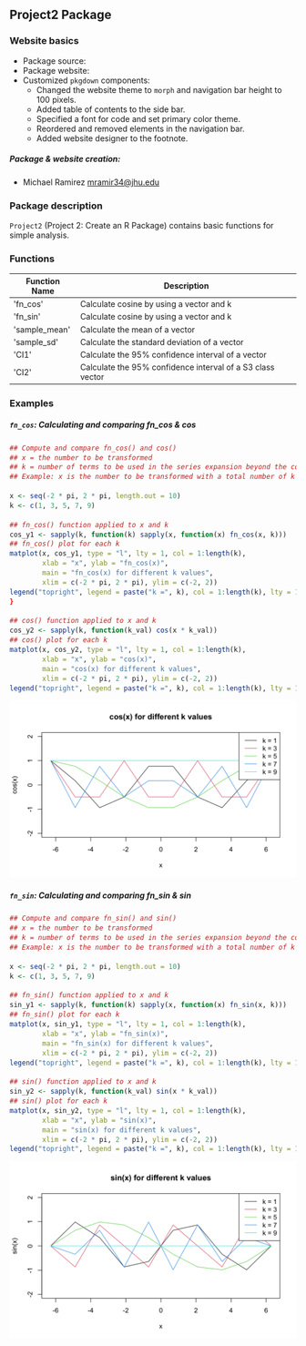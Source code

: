 ## Project2 Package

### Website basics

- Package source: 
- Package website: 
- Customized `pkgdown` components:
  - Changed the website theme to `morph` and navigation bar height to 100 pixels.
  - Added table of contents to the side bar.
  - Specified a font for code and set primary color theme.
  - Reordered and removed elements in the navigation bar.
  - Added website designer to the footnote.


##### Package & website creation:
- Michael Ramirez <mramir34@jhu.edu>

### Package description

`Project2` (Project 2: Create an R Package) contains basic functions for simple analysis. 

### Functions

| Function Name               | Description                                                               |
|-----------------------------|---------------------------------------------------------------------------|
| 'fn_cos'               | Calculate cosine by using a vector and k              |
| 'fn_sin'               | Calculate cosine by using a vector and k              |
| 'sample_mean'               | Calculate the mean of a vector             |
| 'sample_sd'               | Calculate the standard deviation of a vector             |
| 'CI1'               | Calculate the 95% confidence interval of a vector              |
| 'CI2'               | Calculate the 95% confidence interval of a S3 class vector              |


### Examples
##### `fn_cos`: Calculating and comparing fn_cos & cos

```r
## Compute and compare fn_cos() and cos()
## x = the number to be transformed 
## k = number of terms to be used in the series expansion beyond the constant 1
## Example: x is the number to be transformed with a total number of k terms to be used in the series expansion for cos.

x <- seq(-2 * pi, 2 * pi, length.out = 10)
k <- c(1, 3, 5, 7, 9)

## fn_cos() function applied to x and k
cos_y1 <- sapply(k, function(k) sapply(x, function(x) fn_cos(x, k)))
## fn_cos() plot for each k 
matplot(x, cos_y1, type = "l", lty = 1, col = 1:length(k),
        xlab = "x", ylab = "fn_cos(x)",
        main = "fn_cos(x) for different k values",
        xlim = c(-2 * pi, 2 * pi), ylim = c(-2, 2))
legend("topright", legend = paste("k =", k), col = 1:length(k), lty = 1)
}

## cos() function applied to x and k
cos_y2 <- sapply(k, function(k_val) cos(x * k_val))
## cos() plot for each k
matplot(x, cos_y2, type = "l", lty = 1, col = 1:length(k),
        xlab = "x", ylab = "cos(x)",
        main = "cos(x) for different k values",
        xlim = c(-2 * pi, 2 * pi), ylim = c(-2, 2))
legend("topright", legend = paste("k =", k), col = 1:length(k), lty = 1)
```

![](man/figures/example1.png)


##### `fn_sin`: Calculating and comparing fn_sin & sin

```r
## Compute and compare fn_sin() and sin()
## x = the number to be transformed 
## k = number of terms to be used in the series expansion beyond the constant 1
## Example: x is the number to be transformed with a total number of k terms to be used in the series expansion for sine.

x <- seq(-2 * pi, 2 * pi, length.out = 10)
k <- c(1, 3, 5, 7, 9)

## fn_sin() function applied to x and k
sin_y1 <- sapply(k, function(k) sapply(x, function(x) fn_sin(x, k)))
## fn_sin() plot for each k 
matplot(x, sin_y1, type = "l", lty = 1, col = 1:length(k),
        xlab = "x", ylab = "fn_sin(x)",
        main = "fn_sin(x) for different k values",
        xlim = c(-2 * pi, 2 * pi), ylim = c(-2, 2))
legend("topright", legend = paste("k =", k), col = 1:length(k), lty = 1)

## sin() function applied to x and k
sin_y2 <- sapply(k, function(k_val) sin(x * k_val))
## sin() plot for each k 
matplot(x, sin_y2, type = "l", lty = 1, col = 1:length(k),
        xlab = "x", ylab = "sin(x)",
        main = "sin(x) for different k values",
        xlim = c(-2 * pi, 2 * pi), ylim = c(-2, 2))
legend("topright", legend = paste("k =", k), col = 1:length(k), lty = 1)
```

![](man/figures/example2.png)
